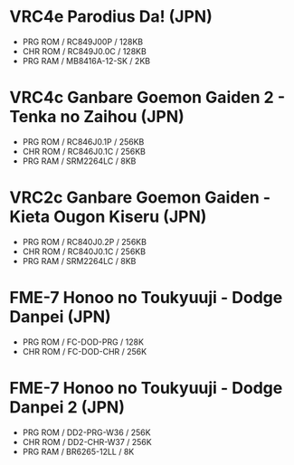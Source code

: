# VRC4e Parodius Da! (JPN)
* PRG ROM / RC849J00P / 128KB
* CHR ROM / RC849J0.0C / 128KB
* PRG RAM / MB8416A-12-SK / 2KB
# VRC4c Ganbare Goemon Gaiden 2 - Tenka no Zaihou (JPN)
* PRG ROM / RC846J0.1P / 256KB
* CHR ROM / RC846J0.1C / 256KB
* PRG RAM / SRM2264LC / 8KB
# VRC2c Ganbare Goemon Gaiden - Kieta Ougon Kiseru (JPN)
* PRG ROM / RC840J0.2P / 256KB
* CHR ROM / RC840J0.1C / 256KB
* PRG RAM / SRM2264LC / 8KB
# FME-7 Honoo no Toukyuuji - Dodge Danpei (JPN)
* PRG ROM / FC-DOD-PRG / 128K
* CHR ROM / FC-DOD-CHR / 256K
# FME-7 Honoo no Toukyuuji - Dodge Danpei 2 (JPN)
* PRG ROM / DD2-PRG-W36 / 256K
* CHR ROM / DD2-CHR-W37 / 256K
* PRG RAM / BR6265-12LL / 8K
